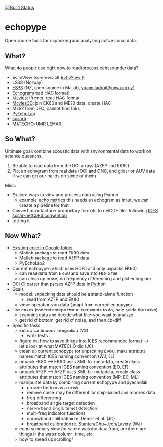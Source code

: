 [![Build Status](https://travis-ci.org/oceanhackweek/ohw18_echopype.svg?branch=master)](https://travis-ci.org/oceanhackweek/ohw18_echopype)

# echopype
Open source tools for unpacking and analyzing active sonar data.

## What?
What do people use right now to read/process echosounder data?
- EchoView (commercial) [EchoView R](https://github.com/AustralianAntarcticDivision/EchoviewR)
- LSSS (Norway)
- [ESP3](https://bitbucket.org/echoanalysis/esp3/overview) (NZ, open source in Matlab, yoann.ladroit@niwa.co.nz)
- [Echogram](https://cran.r-project.org/web/packages/echogram/index.html)(read HAC format)
- [Movies](http://flotte.ifremer.fr/fleet/Presentation-of-the-fleet/Logiciels-embarques/MOVIES): ifremer, read HAC format
- [Movies3D](http://flotte.ifremer.fr/content/download/6032/129677/file/MOVIES3D_general.pdf): join EK60 and ME70 data, create HAC
- MSS? from DFO, cannot find links
- [PyEchoLab](https://drive.google.com/drive/folders/1q2ddkBx1cathE-6V_bIjqLBQj4yX7csm?usp=sharing)
- [sonar5](http://folk.uio.no/hbalk/sonar4_5/index.htm)
- [MATECHO](https://usermanual.wiki/Pdf/MatechoUserManual18052017.963673607.pdf): UMR LEMAR

## So What?
Ultimate goal: combine acoustic data with environmental data to work on science questions.
1. Be able to read data from the OOI arrays (AZFP and EK60)
2. Plot an echogram from real data (OOI and ONC, and glider or AUV data if we can get our hands on some of them)

Misc:
- Explore ways to view and process data using Python
  - example: [echo metrics](https://github.com/ElOceanografo/EchoMetrics) this needs an echogram as input, we can create a pipeline for that
- Convert manufacturer proprietary formats to netCDF files following [ICES sonar-netCDF4 convention](http://www.ices.dk/sites/pub/Publication%20Reports/Cooperative%20Research%20Report%20(CRR)/CRR341/CRR341.pdf)
- testing it 

## Now What?
- [Existing code in Google folder](https://drive.google.com/drive/folders/1q2ddkBx1cathE-6V_bIjqLBQj4yX7csm?usp=sharing)
  - Matlab package to read EK80 data
  - Matlab package to read AZFP data
  - PyEchoLab2
- Current echopype (which uses HDF5 and only unpacks EK60)
  - can read data from EK60 and save into HDF5 file
  - can clean up noise, do frequency differencing and plot echogram
- [OOI CI parser](https://github.com/oceanobservatories/mi-instrument/blob/efc9bd67406f996c2448f893541e165ed7bbfb6d/mi/dataset/parser/zplsc_c.py) that parses AZFP data in Python
- Goals
  - model: unpacking data should be a stand-alone function
    - read from AZFP and EK80
  - view: operations on data (adapt from current echopype)
- Use cases (concrete steps that a user wants to do, help guide the tasks)
  - scanning data and decide what files you want to analyze
  - get rid of bottom, get rid of noise, and then db-diff
- Specific tasks
  - set up continuous integration (VS)
    - write tests
  - figure out how to save things into ICES recommended format --> let's look at what MATECHO did (JC)
  - clean up current echopype for unpacking EK60, make attribute names match ICES naming convention (WJ, EL)
  - unpack EK80 --> EK80 uses XML for metadata, create class attributes that match ICES naming convention (EO, EF)
  - unpack AFZP --> AFZP uses XML for metadata, create class attributes that match ICES naming convention (MP, EO, ML)
  - manipulate data by combining current echopype and pyecholab
    - provide bottom as a mask
    - remove noise: may be different for ship-based and moored data
    - freq-differencing
    - broadband single target detection
    - narrowband single target detection
    - multi-freq indicator functions
    - narrowband calibration re. Demer et al. (JC)
    - broadband calibration re. Stanton/Chu+Jech/Lavery (WJ)
  - echo summary view for where was the data from, are there are things in the water column, time, etc.
  - how to speed up scrolling?

